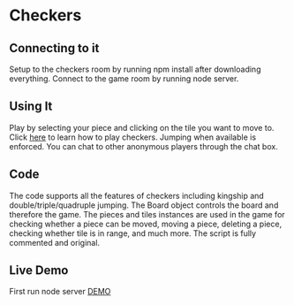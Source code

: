 # Checkers

## Connecting to it
Setup to the checkers room by running npm install after downloading everything.
Connect to the game room by running node server.

## Using It
Play by selecting your piece and clicking on the tile you want to move to. Click [here](http://www.itsyourturn.com/t_helptopic2030.html) to learn how to play checkers. Jumping when available is enforced.
You can chat to other anonymous players through the chat box.

## Code
The code supports all the features of checkers including kingship and double/triple/quadruple jumping. The Board object controls the board and therefore the game. The pieces and tiles instances are used in the game for checking whether a piece can be moved, moving a piece, deleting a piece, checking whether tile is in range, and much more. The script is fully commented and original.


## Live Demo
First run node server 
[DEMO](http://localhost:3000)
